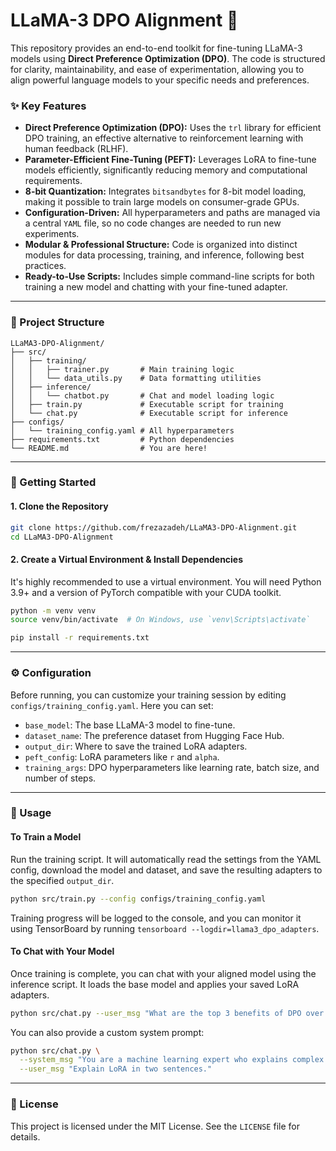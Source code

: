 # LLaMA-3 DPO Alignment 🚀

This repository provides an end-to-end toolkit for fine-tuning LLaMA-3 models using **Direct Preference Optimization (DPO)**. The code is structured for clarity, maintainability, and ease of experimentation, allowing you to align powerful language models to your specific needs and preferences.

### ✨ Key Features

-   **Direct Preference Optimization (DPO):** Uses the `trl` library for efficient DPO training, an effective alternative to reinforcement learning with human feedback (RLHF).
-   **Parameter-Efficient Fine-Tuning (PEFT):** Leverages LoRA to fine-tune models efficiently, significantly reducing memory and computational requirements.
-   **8-bit Quantization:** Integrates `bitsandbytes` for 8-bit model loading, making it possible to train large models on consumer-grade GPUs.
-   **Configuration-Driven:** All hyperparameters and paths are managed via a central `YAML` file, so no code changes are needed to run new experiments.
-   **Modular & Professional Structure:** Code is organized into distinct modules for data processing, training, and inference, following best practices.
-   **Ready-to-Use Scripts:** Includes simple command-line scripts for both training a new model and chatting with your fine-tuned adapter.

---

### 📂 Project Structure

```
LLaMA3-DPO-Alignment/
├── src/
│   ├── training/
│   │   ├── trainer.py       # Main training logic
│   │   └── data_utils.py    # Data formatting utilities
│   ├── inference/
│   │   └── chatbot.py       # Chat and model loading logic
│   ├── train.py             # Executable script for training
│   └── chat.py              # Executable script for inference
├── configs/
│   └── training_config.yaml # All hyperparameters
├── requirements.txt         # Python dependencies
└── README.md                # You are here!
```

---

### 🏁 Getting Started

#### 1. Clone the Repository

```bash
git clone https://github.com/frezazadeh/LLaMA3-DPO-Alignment.git
cd LLaMA3-DPO-Alignment
```

#### 2. Create a Virtual Environment & Install Dependencies

It's highly recommended to use a virtual environment. You will need Python 3.9+ and a version of PyTorch compatible with your CUDA toolkit.

```bash
python -m venv venv
source venv/bin/activate  # On Windows, use `venv\Scripts\activate`

pip install -r requirements.txt
```

---

### ⚙️ Configuration

Before running, you can customize your training session by editing `configs/training_config.yaml`. Here you can set:
-   `base_model`: The base LLaMA-3 model to fine-tune.
-   `dataset_name`: The preference dataset from Hugging Face Hub.
-   `output_dir`: Where to save the trained LoRA adapters.
-   `peft_config`: LoRA parameters like `r` and `alpha`.
-   `training_args`: DPO hyperparameters like learning rate, batch size, and number of steps.

---

### 🚀 Usage

#### To Train a Model

Run the training script. It will automatically read the settings from the YAML config, download the model and dataset, and save the resulting adapters to the specified `output_dir`.

```bash
python src/train.py --config configs/training_config.yaml
```
Training progress will be logged to the console, and you can monitor it using TensorBoard by running `tensorboard --logdir=llama3_dpo_adapters`.

#### To Chat with Your Model

Once training is complete, you can chat with your aligned model using the inference script. It loads the base model and applies your saved LoRA adapters.

```bash
python src/chat.py --user_msg "What are the top 3 benefits of DPO over PPO for LLM alignment?"
```

You can also provide a custom system prompt:
```bash
python src/chat.py \
  --system_msg "You are a machine learning expert who explains complex topics simply." \
  --user_msg "Explain LoRA in two sentences."
```

---

### 📜 License

This project is licensed under the MIT License. See the `LICENSE` file for details.
